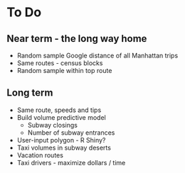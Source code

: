 # To Do

## Near term - the long way home
* Random sample Google distance of all Manhattan trips
* Same routes - census blocks
* Random sample within top route

## Long term
* Same route, speeds and tips
* Build volume predictive model
  * Subway closings
  * Number of subway entrances
* User-input polygon - R Shiny?
* Taxi volumes in subway deserts
* Vacation routes
* Taxi drivers - maximize dollars / time
